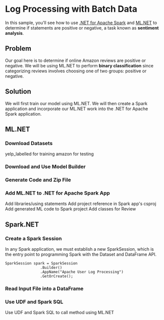 # Log Processing with Batch Data

In this sample, you'll see how to use [.NET for Apache Spark](https://dotnet.microsoft.com/apps/data/spark) 
and [ML.NET](https://dotnet.microsoft.com/apps/machinelearning-ai/ml-dotnet) to determine if 
statements are positive or negative, a task known as **sentiment analysis**.

## Problem

Our goal here is to determine if online Amazon reviews are positive or negative. We will be using ML.NET to perform
**binary classification** since categorizing reviews involves choosing one of two groups: positive or negative.

## Solution

We will first train our model using ML.NET. We will then create a Spark application and incorporate our ML.NET work into
the .NET for Apache Spark application.

## ML.NET

### Download Datasets

yelp_labelled for training
amazon for testing

### Download and Use Model Builder

### Generate Code and Zip File

### Add ML.NET to .NET for Apache Spark App

Add libraries/using statements 
Add project reference in Spark app's csproj
Add generated ML code to Spark project
Add classes for Review

## Spark.NET

### Create a Spark Session

In any Spark application, we must establish a new SparkSession, which is the entry point to programming Spark with the Dataset and 
DataFrame API.

```CSharp
SparkSession spark = SparkSession
                .Builder()
                .AppName("Apache User Log Processing")
                .GetOrCreate();
```

### Read Input File into a DataFrame

### Use UDF and Spark SQL

Use UDF and Spark SQL to call method using ML.NET